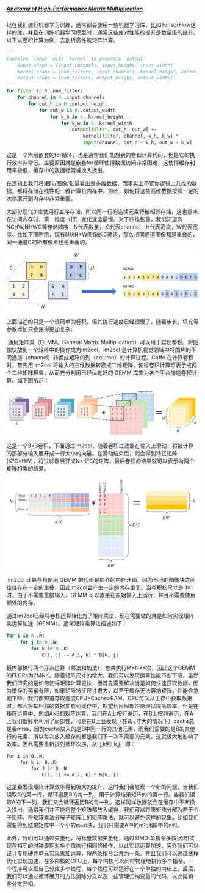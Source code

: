 ##### [Anatomy of High-Performance Matrix Multiplication](https://www.cs.utexas.edu/users/pingali/CS378/2008sp/papers/gotoPaper.pdf)

​	现在我们进行机器学习训练，通常都会使用一些机器学习库，比如TensorFlow这样的库，并且在训练机器学习模型时，通常这些库对性能的提升是数量级的提升。以下以卷积计算为例，去剖析高性能矩阵计算。

```python
'''
Convolve `input` with `kernel` to generate `output`
    input.shape = [input_channels, input_height, input_width]
    kernel.shape = [num_filters, input_channels, kernel_height, kernel_width]
    output.shape = [num_filters, output_height, output_width]
'''
for filter in 0..num_filters
    for channel in 0..input_channels
        for out_h in 0..output_height
            for out_w in 0..output_width
                for k_h in 0..kernel_height
                    for k_w in 0..kernel_width
                        output[filter, out_h, out_w] += 
                            kernel[filter, channel, k_h, k_w] * 
                            input[channel, out_h + k_h, out_w + k_w]
```

​	这是一个六层嵌套的for循环，也是通常我们能想到的卷积计算代码，但是它的执行效率非常低。主要原因就是嵌套for循环使得数据访问非常困难，这使得缓存利用率极低，缓存中的数据经常被换入换出。

​	在逻辑上我们将矩阵/图像/张量看出是多维数据，而事实上不管你逻辑上几维的数据，都将存储在线性的一维计算机内存中。为此，如何将这些高维数据按照一定的次序展开到内存中非常重要。

​	大部分现代dl库使用行主序存储，所以同一行的连续元素将被相邻存储，这也意味在访问内存时，第一维度（行）变化速度最慢。对于四维张量，我们知道有NCHW,NHWC等存储顺序，N代表数量， C代表channel，H代表高度，W代表宽度。比如下图所示，现有N块H×W图像的C通道，那么相同通道图像都是重叠的，同一通道C的所有像素也是重叠的。

<img src="../img/Anatomy of High-Performance Matrix Multiplication/storage-order.png" alt="storage-order" style="zoom:80%;" />

​	上面描述的只是一个很简单的卷积，但其执行速度已经很慢了，随着步长，填充等参数增加只会变得更加复杂。

​	通用矩阵乘（GEMM，General Matrix Multiplication）可以用于实现卷积。将图像块放到一个矩阵中的操作成为im2col，im2col 是计算机视觉领域中将图片的不同通道（channel）转换成矩阵的列（column）的计算过程。Caffe 在计算卷积时，首先用 im2col 将输入的三维数据转换成二维矩阵，使得卷积计算可表示成两个二维矩阵相乘，从而充分利用已经优化好的 GEMM 库来为各个平台加速卷积计算。如下图所示：

<img src="../img/Anatomy of High-Performance Matrix Multiplication/direct-conv-im2col.png" alt="img" style="zoom:80%;" />

​	这是一个3×3卷积，下面通过im2col，随着卷积过滤器在输入上滑动，将被计算的那部分输入展开成一行大小的向量。在滑动结束后，则会得到特征矩阵(K²C×HW)，将过滤器展开成N×K²C的矩阵，最后卷积的结果就可以表示为两个矩阵相乘的结果。

<img src="../img/Anatomy of High-Performance Matrix Multiplication/matrix-im2col.png" alt="img" style="zoom:80%;" />

​	im2col 计算卷积使用 GEMM 的代价是额外的内存开销，因为不同的图像块之间往往存在一定的重叠，因此im2col会产生一定的内存重复。当卷积核尺寸是 1×1 时，由于不需要重排输入，GEMM 可以直接在原始输入上运行，并且不需要使用额外的内存。

​	通过im2col已经将卷积运算转化为了矩阵乘法，现在需要做的就是如何实现矩阵乘运算加速（GEMM）。通常矩阵乘算法描述如下：

```python
for i in 0..M:
     for j in 0..N:
         for k in 0..K:
             C[i, j] += A[i, k] * B[k, j]
```

最内部执行两个浮点运算（乘法和加法），总共执行M×N×K次，因此这个GEMM的FLOPs为2MNK。随着矩阵尺寸的增大，我们可以发现运算性能不断下降。虽然我们研究的是如何使得矩阵计算更快，但首先需要解决当是如何快速获取数据，因为缓存的容量有限，如果矩阵特征尺寸很大，以至于缓存无法容纳矩阵，性能会急剧下降。我们都知道存取速度CPU>Cache>RAM。CPU每次从主存中获取数据时，都会将其相邻的数据加载到缓存中，期望利用局部性原理以提高效率。但是在矩阵运算中，例如A×B的矩阵运算，我们在A上按行遍历，在B上按列遍历，在A上我们很好地利用了局部性，可是在B上会发现（在B尺寸大的情况下）cache总是会miss，因为cache放入的是B中同一行的其他元素，而我们需要的是B的其他行的元素，所以每次放入缓存的都是我们下一次不需要的元素，这就极大地影响了效率。因此需要重新排列循环次序，从i,j,k到i,k,j，即：

```
for i in 0..M:
     for k in 0..K:
         for J in 0..N:
             C[i, j] += A[i, k] * B[k, j]
```

这是会发现矩阵计算效率得到极大的提升。这时我们会发现一个新的问题，当我们读取A的第一行，循环遍历B的每一列，用于计算结果矩阵的的第一行。当我们读取A的下一列，我们又会循环遍历B的每一列。这样同样数据就会在缓存中不断换入换出。通常我们并不能将整个矩阵都放入缓存，我们可以将原矩阵分解为若干个子矩阵，将矩阵乘法分解子矩阵上的矩阵乘法，就可以避免这样的现象。比如我们需要得到结果矩阵中一个小的m×n块，我们只需要A中的m行和B中的n列。

​	此外，我们可以通过矢量化，将标量数据矢量化，通过SIMD(单指令多数据流)实现在相同的时钟周期对多个值执行相同的操作，以此实现运算加速。另外我们可以设计专用硬件单元实现乘加运算，将两条指令合并为一条。并且我们可以通过线程优化实现加速，在多内核的CPU上，每个内核可以同时物理地执行多个指令。一个程序可以把自己分成多个线程，每个线程可以运行在一个单独的内核上。最后，我们可以通过循环展开的方法消除分支以及一些管理归纳变量的代码，以此摊销一些分支开销。

